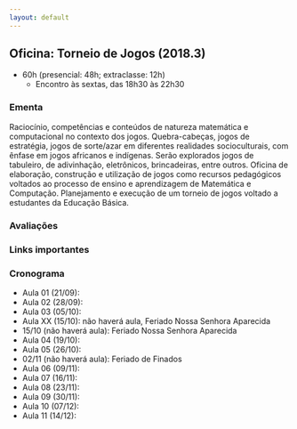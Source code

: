 ```yaml
---
layout: default
---
```


## Oficina: Torneio de Jogos (2018.3)
+ 60h (presencial: 48h; extraclasse: 12h)
  + Encontro às sextas, das 18h30 às 22h30

### Ementa
Raciocínio, competências e conteúdos de natureza matemática e computacional no contexto dos jogos. Quebra-cabeças, jogos de estratégia, jogos de sorte/azar em diferentes realidades socioculturais, com ênfase em jogos africanos e indígenas. Serão explorados jogos de tabuleiro, de adivinhação, eletrônicos, brincadeiras, entre outros. Oficina de elaboração, construção e utilização de jogos como recursos pedagógicos voltados ao processo de ensino e aprendizagem de Matemática e Computação. Planejamento e execução de um torneio de jogos voltado a estudantes da Educação Básica.

### Avaliações


### Links importantes


### Cronograma
+ Aula 01 (21/09): 
+ Aula 02 (28/09): 
+ Aula 03 (05/10): 
+ Aula XX (15/10): não haverá aula, Feriado Nossa Senhora Aparecida
+ 15/10 (não haverá aula): Feriado Nossa Senhora Aparecida
+ Aula 04 (19/10): 
+ Aula 05 (26/10): 
+ 02/11 (não haverá aula): Feriado de Finados
+ Aula 06 (09/11): 
+ Aula 07 (16/11): 
+ Aula 08 (23/11): 
+ Aula 09 (30/11): 
+ Aula 10 (07/12): 
+ Aula 11 (14/12): 
